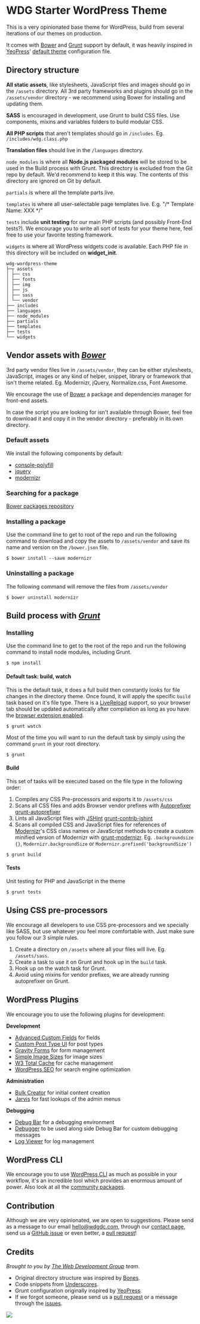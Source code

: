 # WDG Starter WordPress Theme

This is a very opinionated base theme for WordPress, build from several iterations of our themes on production.

It comes with [Bower](http://bower.io/) and [Grunt](http://gruntjs.com/) support by default, it was heavily inspired in [YeoPress](https://github.com/wesleytodd/YeoPress)' [default theme](https://github.com/wesleytodd/YeoPress/tree/template) configuration file.

## Directory structure

**All static assets**, like stylesheets, JavaScript files and images should go in the `/assets` directory. All 3rd party frameworks and plugins should go in the `/assets/vendor` directory -  we recommend using Bower for installing and updating them.

**SASS** is encouraged in development, use Grunt to build CSS files. Use components, mixins and variables folders to build modular CSS.

**All PHP scripts** that aren't templates should go in `/includes`. Eg. `/includes/wdg.class.php`

**Translation files** should live in the `/languages` directory.

`node_modules` is where all **Node.js packaged modules** will be stored to be used in the Build process with Grunt. This directory is excluded from the Git repo by default. We'd recommend to keep it this way. The contents of this directory are ignored on Git by default.

`partials` is where all the template parts live.

`templates` is where all user-selectable page templates live. E.g. "/* Template Name: XXX */"

`tests` include **unit testing** for our main PHP scripts (and possibly Front-End tests?). We encourage you to write all sort of tests for your theme here, feel free to use your favorite testing framework.

`widgets` is where all WordPress widgets code is available. Each PHP file in this directory will be included on **widget_init**.


```
wdg-wordpress-theme
├─┬ assets
│ ├── css
│ ├── fonts
│ ├── img
│ ├── js
│ ├── sass
│ └── vendor
├── includes
├── languages
├── node_modules
├── partials
├── templates
├── tests
└── widgets
```

## Vendor assets with [_Bower_](http://bower.io/)

3rd party vendor files live in `/assets/vendor`, they can be either stylesheets, JavaScript, images or any kind of helper, snippet, library or framework that isn't theme related. Eg. Modernizr, jQuery, Normalize.css, Font Awesome.

We encourage the use of [Bower](http://bower.io/) a package and dependencies manager for front-end assets.

In case the script you are looking for isn't available through Bower, feel free to download it and copy it in the vendor directory - preferably in its own directory.

### Default assets
We install the following components by default:

* [console-polyfill](https://github.com/paulmillr/console-polyfill)
* [jquery](https://github.com/jquery/jquery)
* [modernizr](https://github.com/Modernizr/Modernizr)

### Searching for a package
[Bower packages repository](http://bower.io/search/)

### Installing a package

Use the command line to get to root of the repo and run the following command to download and copy the assets to `/assets/vendor` and save its name and version on the `/bower.json` file.

```
$ bower install --save modernizr
```

### Uninstalling a package

The following command will remove the files from `/assets/vendor`

```
$ bower uninstall modernizr
```

## Build process with [_Grunt_](http://gruntjs.com/)

### Installing

Use the command line to get to the root of the repo and run the following command to install node modules, including Grunt.

```
$ npm install
```

#### Default task: build, watch

This is the default task, it does a full build then constantly looks for file changes in the directory theme. Once found, it will apply the specific `build` task based on it's file type.
There is a [LiveReload](http://livereload.com/) support, so your browser tab should be updated automatically after compilation as long as you have the [browser extension enabled](http://feedback.livereload.com/knowledgebase/articles/86242-how-do-i-install-and-use-the-browser-extensions-).

```
$ grunt watch
```

Most of the time you will want to run the default task by simply using the command `grunt` in your root directory.

```
$ grunt
```

#### Build
This set of tasks will be executed based on the file type in the following order:

1. Compiles any CSS Pre-processors and exports it to `/assets/css`
2. Scans all CSS files and adds Browser vendor prefixes with [Autoprefixer](https://github.com/ai/autoprefixer) [grunt-autoprefixer](https://github.com/nDmitry/grunt-autoprefixer)
3. Lints all JavaScript files with [JSHint](http://www.jshint.com/about/) [grunt-contrib-jshint](https://github.com/gruntjs/grunt-contrib-jshint)
4. Scans all compiled CSS and JavaScript files for references of [Modernizr](https://github.com/Modernizr/Modernizr)'s CSS class names or JavaScript methods to create a custom minified version of Modernizr with [grunt-modernizr](https://github.com/Modernizr/grunt-modernizr). Eg. `.backgroundsize {}`, `Modernizr.backgroundSize` or `Modernizr.prefixed('backgroundSize')`

```
$ grunt build
```

#### Tests

Unit testing for PHP and JavaScript in the theme

```
$ grunt tests
```

## Using CSS pre-processors

We encourage all developers to use CSS pre-processors and we specially like SASS, but use whatever you feel more comfortable with. Just make sure you follow our 3 simple rules.

1. Create a directory on `/assets` where all your files will live. Eg. `/assets/sass`.
2. Create a task to use it on Grunt and hook up in the `build` task.
3. Hook up on the watch task for Grunt.
4. Avoid using mixins for vendor prefixes, we are already running autoprefixer on Grunt.

## WordPress Plugins

We encourage you to use the following plugins for development:

**Development**

* [Advanced Custom Fields](http://wordpress.org/plugins/advanced-custom-fields/) for fields
* [Custom Post Type UI](http://wordpress.org/plugins/custom-post-type-ui/) for post types
* [Gravity Forms](http://www.gravityforms.com/) for form management
* [Simple Image Sizes](http://wordpress.org/plugins/simple-image-sizes/) for image sizes
* [W3 Total Cache](https://wordpress.org/plugins/w3-total-cache/) for cache management
* [WordPress SEO](https://wordpress.org/plugins/wordpress-seo/) for search engine optimization

**Administration**

* [Bulk Creator](https://wordpress.org/plugins/bulk-creator/) for initial content creation
* [Jarvis](https://wordpress.org/plugins/jarvis/) for fast lookups of the admin menus

**Debugging**

* [Debug Bar](http://wordpress.org/extend/plugins/debug-bar/) for a debugging environment
* [Debugger](http://wordpress.org/plugins/debugger/) to be used along side Debug Bar for custom debugging messages
* [Log Viewer](http://wordpress.org/extend/plugins/log-viewer/) for log management

## WordPress CLI

We encourage you to use [WordPress CLI](http://wp-cli.org/) as much as possible in your workflow, it's an incredible tool which provides an enormous amount of power. Also look at all the [community packages](https://github.com/wp-cli/wp-cli/wiki/Community-Packages).

## Contribution

Although we are very opinionated, we are open to suggestions. Please send as a message to our email hello@wdgdc.com, through our [contact page](http://www.webdevelopmentgroup.com/contact/), send us a [GitHub issue](https://github.com/WDGDC/wordpress-theme/issues) or even better, a [pull request](https://github.com/WDGDC/wordpress-theme/pulls)!

## Credits

_Brought to you by [The Web Development Group](http://www.webdevelopmentgroup.com/) team._

* Original directory structure was inspired by [Bones](http://themble.com/bones/).
* Code snippets from [Underscores](http://underscores.me/).
* Grunt configuration originally inspired by [YeoPress](https://github.com/wesleytodd/YeoPress).
* If we forgot someone, please send us a [pull request](https://github.com/WDGDC/wordpress-theme/pulls) or a message through the [issues](https://github.com/WDGDC/wordpress-theme/issues).

[![](http://www.webdevelopmentgroup.com/wp-content/themes/thewebdevelopmentgroup/images/wdg-logo.png)](http://www.webdevelopmentgroup.com/)